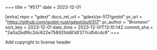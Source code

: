 +++
title = "#517"
date = 2023-12-01

[extra]
repo = "gdext"
docs_rel_url = "gdext/pr-517/godot"
pr_url = "https://github.com/godot-rust/gdext/pull/517"
pr_author = "Bromeon"
sort_key = 2023-12-01
date_time = 2023-12-01T13:10:14Z
commit_sha = "2a0a2bdf6c2dc622e75892fdd81df377cd54cdc8"
+++

Add copyright to license header

